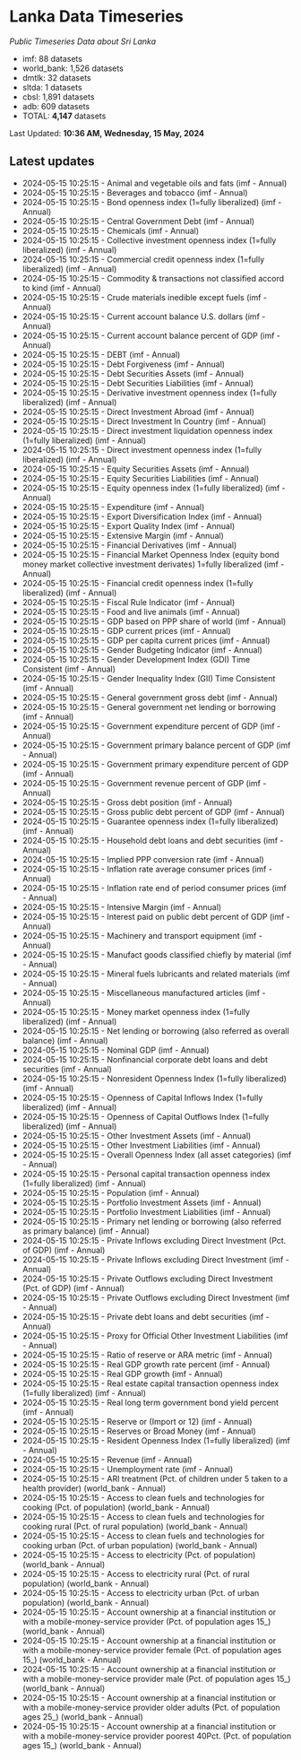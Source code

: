 # Lanka Data Timeseries
*Public Timeseries Data about Sri Lanka*

* imf: 88 datasets
* world_bank: 1,526 datasets
* dmtlk: 32 datasets
* sltda: 1 datasets
* cbsl: 1,891 datasets
* adb: 609 datasets
* TOTAL: **4,147** datasets

Last Updated: **10:36 AM, Wednesday, 15 May, 2024**

## Latest updates

* 2024-05-15 10:25:15 - Animal and vegetable oils and fats (imf - Annual)
* 2024-05-15 10:25:15 - Beverages and tobacco (imf - Annual)
* 2024-05-15 10:25:15 - Bond openness index (1=fully liberalized) (imf - Annual)
* 2024-05-15 10:25:15 - Central Government Debt (imf - Annual)
* 2024-05-15 10:25:15 - Chemicals (imf - Annual)
* 2024-05-15 10:25:15 - Collective investment openness index (1=fully liberalized) (imf - Annual)
* 2024-05-15 10:25:15 - Commercial credit openness index (1=fully liberalized) (imf - Annual)
* 2024-05-15 10:25:15 - Commodity & transactions not classified accord to kind (imf - Annual)
* 2024-05-15 10:25:15 - Crude materials inedible except fuels (imf - Annual)
* 2024-05-15 10:25:15 - Current account balance U.S. dollars (imf - Annual)
* 2024-05-15 10:25:15 - Current account balance percent of GDP (imf - Annual)
* 2024-05-15 10:25:15 - DEBT (imf - Annual)
* 2024-05-15 10:25:15 - Debt Forgiveness (imf - Annual)
* 2024-05-15 10:25:15 - Debt Securities Assets (imf - Annual)
* 2024-05-15 10:25:15 - Debt Securities Liabilities (imf - Annual)
* 2024-05-15 10:25:15 - Derivative investment openness index (1=fully liberalized) (imf - Annual)
* 2024-05-15 10:25:15 - Direct Investment Abroad (imf - Annual)
* 2024-05-15 10:25:15 - Direct Investment In Country (imf - Annual)
* 2024-05-15 10:25:15 - Direct investment liquidation openness index (1=fully liberalized) (imf - Annual)
* 2024-05-15 10:25:15 - Direct investment openness index (1=fully liberalized) (imf - Annual)
* 2024-05-15 10:25:15 - Equity Securities Assets (imf - Annual)
* 2024-05-15 10:25:15 - Equity Securities Liabilities (imf - Annual)
* 2024-05-15 10:25:15 - Equity openness index (1=fully liberalized) (imf - Annual)
* 2024-05-15 10:25:15 - Expenditure (imf - Annual)
* 2024-05-15 10:25:15 - Export Diversification Index (imf - Annual)
* 2024-05-15 10:25:15 - Export Quality Index (imf - Annual)
* 2024-05-15 10:25:15 - Extensive Margin (imf - Annual)
* 2024-05-15 10:25:15 - Financial Derivatives (imf - Annual)
* 2024-05-15 10:25:15 - Financial Market Openness Index (equity bond money market collective investment derivates) 1=fully liberalized (imf - Annual)
* 2024-05-15 10:25:15 - Financial credit openness index (1=fully liberalized) (imf - Annual)
* 2024-05-15 10:25:15 - Fiscal Rule Indicator (imf - Annual)
* 2024-05-15 10:25:15 - Food and live animals (imf - Annual)
* 2024-05-15 10:25:15 - GDP based on PPP share of world (imf - Annual)
* 2024-05-15 10:25:15 - GDP current prices (imf - Annual)
* 2024-05-15 10:25:15 - GDP per capita current prices (imf - Annual)
* 2024-05-15 10:25:15 - Gender Budgeting Indicator (imf - Annual)
* 2024-05-15 10:25:15 - Gender Development Index (GDI) Time Consistent (imf - Annual)
* 2024-05-15 10:25:15 - Gender Inequality Index (GII) Time Consistent (imf - Annual)
* 2024-05-15 10:25:15 - General government gross debt (imf - Annual)
* 2024-05-15 10:25:15 - General government net lending or borrowing (imf - Annual)
* 2024-05-15 10:25:15 - Government expenditure percent of GDP (imf - Annual)
* 2024-05-15 10:25:15 - Government primary balance percent of GDP (imf - Annual)
* 2024-05-15 10:25:15 - Government primary expenditure percent of GDP (imf - Annual)
* 2024-05-15 10:25:15 - Government revenue percent of GDP (imf - Annual)
* 2024-05-15 10:25:15 - Gross debt position (imf - Annual)
* 2024-05-15 10:25:15 - Gross public debt percent of GDP (imf - Annual)
* 2024-05-15 10:25:15 - Guarantee openness index (1=fully liberalized) (imf - Annual)
* 2024-05-15 10:25:15 - Household debt loans and debt securities (imf - Annual)
* 2024-05-15 10:25:15 - Implied PPP conversion rate (imf - Annual)
* 2024-05-15 10:25:15 - Inflation rate average consumer prices (imf - Annual)
* 2024-05-15 10:25:15 - Inflation rate end of period consumer prices (imf - Annual)
* 2024-05-15 10:25:15 - Intensive Margin (imf - Annual)
* 2024-05-15 10:25:15 - Interest paid on public debt percent of GDP (imf - Annual)
* 2024-05-15 10:25:15 - Machinery and transport equipment (imf - Annual)
* 2024-05-15 10:25:15 - Manufact goods classified chiefly by material (imf - Annual)
* 2024-05-15 10:25:15 - Mineral fuels lubricants and related materials (imf - Annual)
* 2024-05-15 10:25:15 - Miscellaneous manufactured articles (imf - Annual)
* 2024-05-15 10:25:15 - Money market openness index (1=fully liberalized) (imf - Annual)
* 2024-05-15 10:25:15 - Net lending or borrowing (also referred as overall balance) (imf - Annual)
* 2024-05-15 10:25:15 - Nominal GDP (imf - Annual)
* 2024-05-15 10:25:15 - Nonfinancial corporate debt loans and debt securities (imf - Annual)
* 2024-05-15 10:25:15 - Nonresident Openness Index (1=fully liberalized) (imf - Annual)
* 2024-05-15 10:25:15 - Openness of Capital Inflows Index (1=fully liberalized) (imf - Annual)
* 2024-05-15 10:25:15 - Openness of Capital Outflows Index (1=fully liberalized) (imf - Annual)
* 2024-05-15 10:25:15 - Other Investment Assets (imf - Annual)
* 2024-05-15 10:25:15 - Other Investment Liabilities (imf - Annual)
* 2024-05-15 10:25:15 - Overall Openness Index (all asset categories) (imf - Annual)
* 2024-05-15 10:25:15 - Personal capital transaction openness index (1=fully liberalized) (imf - Annual)
* 2024-05-15 10:25:15 - Population (imf - Annual)
* 2024-05-15 10:25:15 - Portfolio Investment Assets (imf - Annual)
* 2024-05-15 10:25:15 - Portfolio Investment Liabilities (imf - Annual)
* 2024-05-15 10:25:15 - Primary net lending or borrowing (also referred as primary balance) (imf - Annual)
* 2024-05-15 10:25:15 - Private Inflows excluding Direct Investment (Pct. of GDP) (imf - Annual)
* 2024-05-15 10:25:15 - Private Inflows excluding Direct Investment (imf - Annual)
* 2024-05-15 10:25:15 - Private Outflows excluding Direct Investment (Pct. of GDP) (imf - Annual)
* 2024-05-15 10:25:15 - Private Outflows excluding Direct Investment (imf - Annual)
* 2024-05-15 10:25:15 - Private debt loans and debt securities (imf - Annual)
* 2024-05-15 10:25:15 - Proxy for Official Other Investment Liabilities (imf - Annual)
* 2024-05-15 10:25:15 - Ratio of reserve or ARA metric (imf - Annual)
* 2024-05-15 10:25:15 - Real GDP growth rate percent (imf - Annual)
* 2024-05-15 10:25:15 - Real GDP growth (imf - Annual)
* 2024-05-15 10:25:15 - Real estate capital transaction openness index (1=fully liberalized) (imf - Annual)
* 2024-05-15 10:25:15 - Real long term government bond yield percent (imf - Annual)
* 2024-05-15 10:25:15 - Reserve or (Import or 12) (imf - Annual)
* 2024-05-15 10:25:15 - Reserves or Broad Money (imf - Annual)
* 2024-05-15 10:25:15 - Resident Openness Index (1=fully liberalized) (imf - Annual)
* 2024-05-15 10:25:15 - Revenue (imf - Annual)
* 2024-05-15 10:25:15 - Unemployment rate (imf - Annual)
* 2024-05-15 10:25:15 - ARI treatment (Pct. of children under 5 taken to a health provider) (world_bank - Annual)
* 2024-05-15 10:25:15 - Access to clean fuels and technologies for cooking (Pct. of population) (world_bank - Annual)
* 2024-05-15 10:25:15 - Access to clean fuels and technologies for cooking rural (Pct. of rural population) (world_bank - Annual)
* 2024-05-15 10:25:15 - Access to clean fuels and technologies for cooking urban (Pct. of urban population) (world_bank - Annual)
* 2024-05-15 10:25:15 - Access to electricity (Pct. of population) (world_bank - Annual)
* 2024-05-15 10:25:15 - Access to electricity rural (Pct. of rural population) (world_bank - Annual)
* 2024-05-15 10:25:15 - Access to electricity urban (Pct. of urban population) (world_bank - Annual)
* 2024-05-15 10:25:15 - Account ownership at a financial institution or with a mobile-money-service provider (Pct. of population ages 15_) (world_bank - Annual)
* 2024-05-15 10:25:15 - Account ownership at a financial institution or with a mobile-money-service provider female (Pct. of population ages 15_) (world_bank - Annual)
* 2024-05-15 10:25:15 - Account ownership at a financial institution or with a mobile-money-service provider male (Pct. of population ages 15_) (world_bank - Annual)
* 2024-05-15 10:25:15 - Account ownership at a financial institution or with a mobile-money-service provider older adults (Pct. of population ages 25_) (world_bank - Annual)
* 2024-05-15 10:25:15 - Account ownership at a financial institution or with a mobile-money-service provider poorest 40Pct. (Pct. of population ages 15_) (world_bank - Annual)